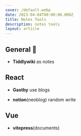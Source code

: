 ```yaml
---
cover: /default.webp
date: 2023-04-04T00:00:00.000Z
title: Notes Tools
description: notes tools
layout: article
---
```


## General :rocket:

- **Tiddlywiki** as notes

## React

- **Gastby** use blogs

- **notion**(neoblog) random write

## Vue

- **vitepress**(documents)
